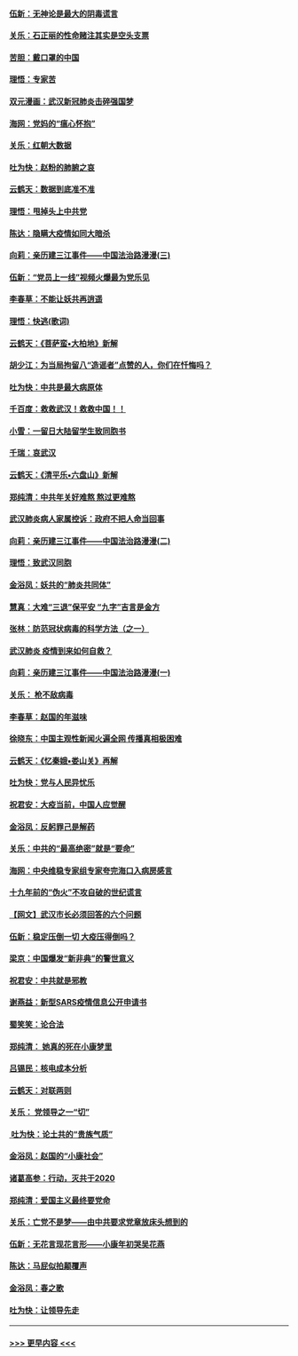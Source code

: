 #### [伍新：无神论是最大的阴毒谎言](../pages/nsc993/n11846129.md?t=02062031) 
#### [关乐：石正丽的性命赌注其实是空头支票](../pages/nsc993/n11846109.md?t=02062031) 
#### [苦胆：戴口罩的中国](../pages/nsc993/n11845576.md?t=02062031) 
#### [理悟：专家苦](../pages/nsc993/n11845564.md?t=02062031) 
#### [双元漫画：武汉新冠肺炎击碎强国梦](../pages/nsc993/n11843320.md?t=02062031) 
#### [海网：党妈的“瘟心怀抱”](../pages/nsc993/n11840740.md?t=02062031) 
#### [关乐：红朝大数据](../pages/nsc993/n11840675.md?t=02062031) 
#### [吐为快：赵粉的肺腑之哀](../pages/nsc993/n11840618.md?t=02062031) 
#### [云鹤天：数据到底准不准](../pages/nsc993/n11840325.md?t=02062031) 
#### [理悟：甩掉头上中共党](../pages/nsc993/n11838826.md?t=02062031) 
#### [陈达：隐瞒大疫情如同大暗杀](../pages/nsc993/n11838771.md?t=02062031) 
#### [向莉：亲历建三江事件——中国法治路漫漫(三)](../pages/nsc993/n11831825.md?t=02062031) 
#### [伍新：“党员上一线”视频火爆最为党乐见](../pages/nsc993/n11838200.md?t=02062031) 
#### [李春草：不能让妖共再逍遥](../pages/nsc993/n11838102.md?t=02062031) 
#### [理悟：快逃(歌词)](../pages/nsc993/n11838083.md?t=02062031) 
#### [云鹤天：《菩萨蛮▪大柏地》新解](../pages/nsc993/n11838059.md?t=02062031) 
#### [胡少江：为当局拘留八“造谣者”点赞的人，你们在忏悔吗？](../pages/nsc993/n11836801.md?t=02062031) 
#### [吐为快：中共是最大病原体](../pages/nsc993/n11836748.md?t=02062031) 
#### [千百度：救救武汉！救救中国！！](../pages/nsc993/n11836145.md?t=02062031) 
#### [小雪：一留日大陆留学生致同胞书](../pages/nsc993/n11834624.md?t=02062031) 
#### [千瑞：哀武汉](../pages/nsc993/n11833647.md?t=02062031) 
#### [云鹤天：《清平乐▪六盘山》新解](../pages/nsc993/n11833611.md?t=02062031) 
#### [郑纯清：中共年关好难熬 熬过更难熬](../pages/nsc993/n11833489.md?t=02062031) 
#### [武汉肺炎病人家属控诉：政府不把人命当回事](../pages/nsc993/n11833205.md?t=02062031) 
#### [向莉：亲历建三江事件——中国法治路漫漫(二)](../pages/nsc993/n11829102.md?t=02062031) 
#### [理悟：致武汉同胞](../pages/nsc993/n11831522.md?t=02062031) 
#### [金浴凤：妖共的“肺炎共同体”](../pages/nsc993/n11829448.md?t=02062031) 
#### [慧真：大难“三退”保平安 “九字”吉言是金方](../pages/nsc993/n11829501.md?t=02062031) 
#### [张林：防范冠状病毒的科学方法（之一）](../pages/nsc993/n11828618.md?t=02062031) 
#### [武汉肺炎 疫情到来如何自救？](../pages/nsc993/n11827632.md?t=02062031) 
#### [向莉：亲历建三江事件——中国法治路漫漫(一)](../pages/nsc993/n11827190.md?t=02062031) 
#### [关乐： 枪不敌病毒](../pages/nsc993/n11826746.md?t=02062031) 
#### [李春草：赵国的年滋味](../pages/nsc993/n11826321.md?t=02062031) 
#### [徐晓东：中国主观性新闻火遍全网 传播真相极困难](../pages/nsc993/n11826508.md?t=02062031) 
#### [云鹤天：《忆秦娥▪娄山关》再解](../pages/nsc993/n11824682.md?t=02062031) 
#### [吐为快：党与人民异忧乐](../pages/nsc993/n11824660.md?t=02062031) 
#### [祝君安：大疫当前，中国人应觉醒](../pages/nsc993/n11821946.md?t=02062031) 
#### [金浴凤：反躬罪己是解药](../pages/nsc993/n11820280.md?t=02062031) 
#### [关乐：中共的“最高绝密”就是“要命”](../pages/nsc993/n11816946.md?t=02062031) 
#### [海网：中央维稳专家组专家夸完海口入病房感言](../pages/nsc993/n11815138.md?t=02062031) 
#### [十九年前的“伪火”不攻自破的世纪谎言](../pages/nsc993/n11813238.md?t=02062031) 
#### [【网文】武汉市长必须回答的六个问题](../pages/nsc993/n11813848.md?t=02062031) 
#### [伍新：稳定压倒一切 大疫压得倒吗？](../pages/nsc993/n11812634.md?t=02062031) 
#### [梁京：中国爆发“新非典”的警世意义](../pages/nsc993/n11812554.md?t=02062031) 
#### [祝君安：中共就是邪教](../pages/nsc993/n11812431.md?t=02062031) 
#### [谢燕益：新型SARS疫情信息公开申请书](../pages/nsc993/n11808840.md?t=02062031) 
#### [蜀笑笑：论合法](../pages/nsc993/n11808064.md?t=02062031) 
#### [郑纯清： 她真的死在小康梦里](../pages/nsc993/n11806623.md?t=02062031) 
#### [吕锡民：核电成本分析](../pages/nsc993/n11806284.md?t=02062031) 
#### [云鹤天：对联两则](../pages/nsc993/n11805957.md?t=02062031) 
#### [关乐： 党领导之一“切”](../pages/nsc993/n11804505.md?t=02062031) 
#### [ 吐为快：论土共的“贵族气质”](../pages/nsc993/n11804490.md?t=02062031) 
#### [金浴凤：赵国的“小康社会”](../pages/nsc993/n11804452.md?t=02062031) 
#### [诸葛高参：行动，灭共于2020](../pages/nsc993/n11804120.md?t=02062031) 
#### [郑纯清：爱国主义最终要党命](../pages/nsc993/n11802197.md?t=02062031) 
#### [关乐：亡党不是梦——由中共要求党章放床头想到的](../pages/nsc993/n11802156.md?t=02062031) 
#### [伍新：无花言现花言形——小康年初哭吴花燕](../pages/nsc993/n11800044.md?t=02062031) 
#### [陈达：马屁似拍颠覆声](../pages/nsc993/n11800010.md?t=02062031) 
#### [金浴凤：春之歌](../pages/nsc993/n11797687.md?t=02062031) 
#### [吐为快：让领导先走](../pages/nsc993/n11797512.md?t=02062031) 

----
#### [ >>> 更早内容 <<< ](../indexes/nsc993-earlier.md)
